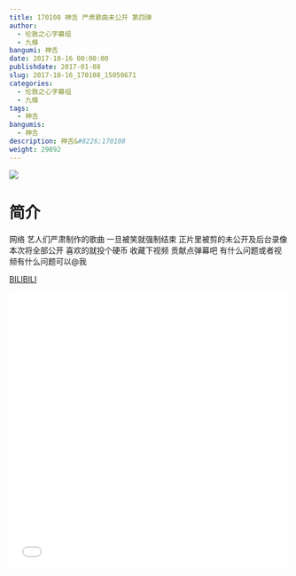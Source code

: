 ```yaml
---
title: 170108 神舌 严肃歌曲未公开 第四弹
author: 
  - 伦敦之心字幕组
  - 九條
bangumi: 神舌
date: 2017-10-16 00:00:00
publishdate: 2017-01-08
slug: 2017-10-16_170108_15050671
categories: 
  - 伦敦之心字幕组
  - 九條
tags: 
  - 神舌
bangumis: 
  - 神舌
description: 神舌&#8226;170108
weight: 29892
---
```


![](https://i.imgur.com/0ah9Toa.jpg)

# 简介  
网络
艺人们严肃制作的歌曲 一旦被笑就强制结束 正片里被剪的未公开及后台录像 本次将全部公开 喜欢的就投个硬币 收藏下视频 贡献点弹幕吧 有什么问题或者视频有什么问题可以@我

  [BILIBILI](https://www.bilibili.com/video/av15050671/)


  <iframe src="//www.bilibili.com/html/html5player.html?cid=24512346&aid=15050671" width="100%" height="500" frameborder="0" allowfullscreen="allowfullscreen"></iframe>
